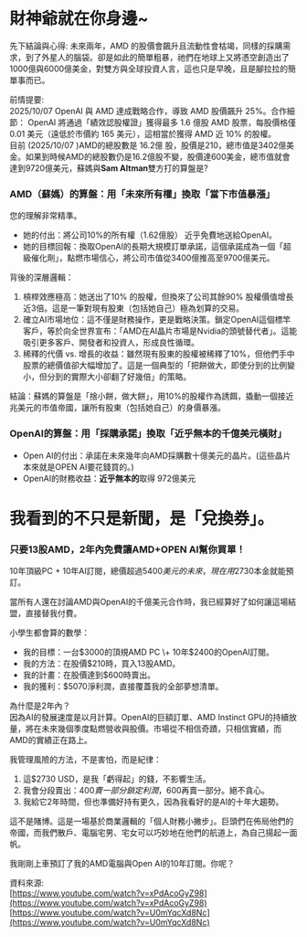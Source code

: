 # 財神爺就在你身邊\~

先下結論與心得: 未來兩年，AMD 的股價會飆升且流動性會枯竭，同樣的採購需求，到了外星人的腦袋。卻是如此的簡單粗暴，祂們在地球上又將憑空創造出了1000億與6000億美金，對雙方與全球投資人言，這也只是早晚，且是腳拉拉的簡單事而已。

前情提要:   
2025/10/07 OpenAI 與 AMD 達成戰略合作，導致 AMD 股價飆升 25%。合作細節： OpenAI 將通過「績效認股權證」獲得最多 1.6 億股 AMD 股票，每股價格僅 0.01 美元（遠低於市價約 165 美元），這相當於獲得 AMD 近 10% 的股權。  
目前 (2025/10/07 )AMD的總股數是 16.2億 股，股價是210，總市值是3402億美金。如果到時候AMD的總股數仍是16.2億股不變，股價達600美金，總市值就會達到9720億美元，蘇媽與**Sam Altman**雙方打的算盤是?

### **AMD（蘇媽）的算盤：用「未來所有權」換取「當下市值暴漲」**

您的理解非常精準。

* 她的付出：將公司10%的所有權（1.62億股） 近乎免費地送給OpenAI。  
* 她的目標回報：換取OpenAI的長期大規模訂單承諾，這個承諾成為一個「超級催化劑」，點燃市場信心，將公司市值從3400億推高至9700億美元。

背後的深層邏輯：

1. 槓桿效應極高：她送出了10% 的股權，但換來了公司其餘90% 股權價值增長近3倍。這是一筆對現有股東（包括她自己）極為划算的交易。  
2. 確立AI市場地位：這不僅是財務操作，更是戰略決策。鎖定OpenAI這個標竿客戶，等於向全世界宣布：「AMD在AI晶片市場是Nvidia的頭號替代者」。這能吸引更多客戶、開發者和投資人，形成良性循環。  
3. 稀釋的代價 vs. 增長的收益：雖然現有股東的股權被稀釋了10%，但他們手中股票的總價值卻大幅增加了。這是一個典型的「把餅做大，即使分到的比例變小，但分到的實際大小卻翻了好幾倍」的策略。

結論：蘇媽的算盤是「捨小餅，做大餅」，用10%的股權作為誘餌，撬動一個接近兆美元的市值帝國，讓所有股東（包括她自己）的身價暴漲。

### **OpenAI的算盤：用「採購承諾」換取「近乎無本的千億美元橫財」**

* Open AI的付出：承諾在未來幾年向AMD採購數十億美元的晶片。(這些晶片本來就是OPEN AI要花錢買的。)  
* OpenAI的財務收益：**近乎無本的**取得 972億美元

# 我看到的不只是新聞，是「兌換券」。

### **只要13股AMD，2年內免費讓AMD+OPEN AI幫你買單！**

10年頂級PC \+ 10年AI訂閱，總價超過$5400美元的未來，現在用$2730本金就能預訂。

當所有人還在討論AMD與OpenAI的千億美元合作時，我已經算好了如何讓這場結盟，直接替我付費。

小學生都會算的數學：

* 我的目標：一台$3000的頂規AMD PC \+ 10年$2400的OpenAI訂閱。  
* 我的方法：在股價$210時，買入13股AMD。  
* 我的計畫：在股價達到$600時賣出。  
* 我的獲利：$5070淨利潤，直接覆蓋我的全部夢想清單。

為什麼是2年內？  
因為AI的發展速度是以月計算。OpenAI的巨額訂單、AMD Instinct GPU的持續放量，將在未來幾個季度點燃營收與股價。市場從不相信奇蹟，只相信實績，而AMD的實績正在路上。

我管理風險的方法，不是害怕，而是紀律：

1. 這$2730 USD，是我「虧得起」的錢，不影響生活。  
2. 我會分段賣出：$400賣一部分鎖定利潤，$600再賣一部分。絕不貪心。  
3. 我給它2年時間，但也準備好持有更久，因為我看好的是AI的十年大趨勢。

這不是賭博。這是一場基於商業邏輯的「個人財務小撇步」。巨頭們在佈局他們的帝國，而我們散戶、電腦宅男、宅女可以巧妙地在他們的航道上，為自己揚起一面帆。

我剛剛上車預訂了我的AMD電腦與Open AI的10年訂閱。你呢？

資料來源:  
[https://www.youtube.com/watch?v=xPdAcoGyZ98](https://www.youtube.com/watch?v=xPdAcoGyZ98)  
[https://www.youtube.com/watch?v=U0mYqcXd8Nc](https://www.youtube.com/watch?v=U0mYqcXd8Nc)  
